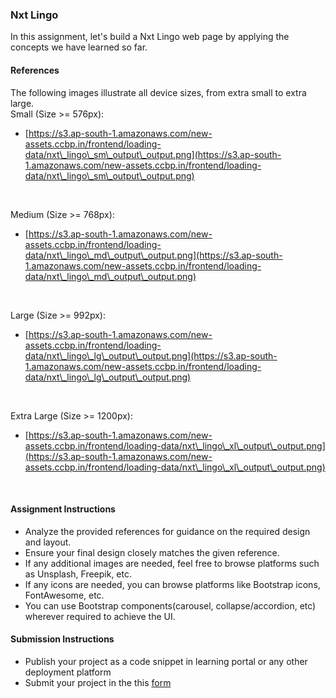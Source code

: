 
### Nxt Lingo 

In this assignment, let's build a Nxt Lingo web page by applying the concepts we have learned so far.

#### References

The following images illustrate all device sizes, from extra small to extra large.
<br/>
Small (Size >= 576px):

- [https://s3.ap-south-1.amazonaws.com/new-assets.ccbp.in/frontend/loading-data/nxt\_lingo\_sm\_output\_output.png](https://s3.ap-south-1.amazonaws.com/new-assets.ccbp.in/frontend/loading-data/nxt\_lingo\_sm\_output\_output.png)


<br/>

Medium (Size >= 768px):

- [https://s3.ap-south-1.amazonaws.com/new-assets.ccbp.in/frontend/loading-data/nxt\_lingo\_md\_output\_output.png](https://s3.ap-south-1.amazonaws.com/new-assets.ccbp.in/frontend/loading-data/nxt\_lingo\_md\_output\_output.png)


<br/>

Large (Size >= 992px):

- [https://s3.ap-south-1.amazonaws.com/new-assets.ccbp.in/frontend/loading-data/nxt\_lingo\_lg\_output\_output.png](https://s3.ap-south-1.amazonaws.com/new-assets.ccbp.in/frontend/loading-data/nxt\_lingo\_lg\_output\_output.png)


<br/>

Extra Large (Size >= 1200px):

- [https://s3.ap-south-1.amazonaws.com/new-assets.ccbp.in/frontend/loading-data/nxt\_lingo\_xl\_output\_output.png](https://s3.ap-south-1.amazonaws.com/new-assets.ccbp.in/frontend/loading-data/nxt\_lingo\_xl\_output\_output.png)


<br/>

#### Assignment Instructions

- Analyze the provided references for guidance on the required design and layout.
- Ensure your final design closely matches the given reference.
- If any additional images are needed, feel free to browse platforms such as Unsplash, Freepik, etc.
- If any icons are needed, you can browse platforms like Bootstrap icons, FontAwesome, etc.
- You can use Bootstrap components(carousel, collapse/accordion, etc) wherever required to achieve the UI.

#### Submission Instructions

- Publish your project as a code snippet in learning portal or any other deployment platform
- Submit your project in the this [form]()


